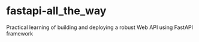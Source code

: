 # fastapi-all_the_way
Practical learning of building and deploying a robust Web API  using FastAPI framework
